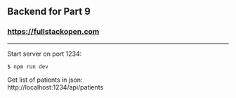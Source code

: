 ## Backend for Part 9
### https://fullstackopen.com
____

Start server on port 1234:
```Shell
$ npm run dev
```

Get list of patients in json:  
http://localhost:1234/api/patients
